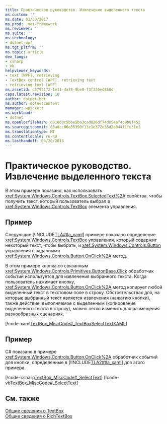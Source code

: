 ```yaml
---
title: Практическое руководство. Извлечение выделенного текста
ms.custom: ''
ms.date: 03/30/2017
ms.prod: .net-framework
ms.reviewer: ''
ms.suite: ''
ms.technology:
- dotnet-wpf
ms.tgt_pltfrm: ''
ms.topic: article
dev_langs:
- csharp
- vb
helpviewer_keywords:
- text [WPF], retrieving
- TextBox control [WPF], retrieving text
- retrieving text [WPF]
ms.assetid: d5793172-1e11-4a39-9be0-73f336ed858d
caps.latest.revision: 10
author: dotnet-bot
ms.author: dotnetcontent
manager: wpickett
ms.workload:
- dotnet
ms.openlocfilehash: d010d0c5bbe5ba3cad826df74d054af4c9b8f452
ms.sourcegitcommit: 86adcc06e35390f13c1e372c36d2e044f1fc31ef
ms.translationtype: MT
ms.contentlocale: ru-RU
ms.lasthandoff: 04/26/2018
---
```

# <a name="how-to-retrieve-a-text-selection"></a>Практическое руководство. Извлечение выделенного текста
В этом примере показано, как использовать <xref:System.Windows.Controls.TextBox.SelectedText%2A> свойства, чтобы получить текст, который пользователь выбрал в <xref:System.Windows.Controls.TextBox> элемента управления.  
  
## <a name="example"></a>Пример  
 Следующие [!INCLUDE[TLA#tla_xaml](../../../../includes/tlasharptla-xaml-md.md)] примере показано определение <xref:System.Windows.Controls.TextBox> управления, который содержит некоторый текст, чтобы выбрать, и <xref:System.Windows.Controls.Button> управления с заданными <xref:System.Windows.Controls.Button.OnClick%2A> метод.  
  
 В этом примере кнопка со связанным <xref:System.Windows.Controls.Primitives.ButtonBase.Click> обработчик событий используется для извлечения выбранного текста. Когда пользователь нажимает кнопку, <xref:System.Windows.Controls.Button.OnClick%2A> метод копирует любой выделенный текст в текстовом поле в строку. Обстоятельствах для, на которые выбранный текст является извлечения (нажатию кнопки), также действие, выполняемое с выделенным (копирование выделенного текста в строку), можно легко изменить для размещения разнообразных сценариях.  
  
 [!code-xaml[TextBox_MiscCode#_TextBoxSelectTextXAML](../../../../samples/snippets/csharp/VS_Snippets_Wpf/TextBox_MiscCode/CSharp/Window1.xaml#_textboxselecttextxaml)]  
  
## <a name="example"></a>Пример  
 C# показано в примере <xref:System.Windows.Controls.Button.OnClick%2A> обработчик событий для кнопки, определенные в [!INCLUDE[TLA2#tla_xaml](../../../../includes/tla2sharptla-xaml-md.md)] для этого примера.  
  
 [!code-csharp[TextBox_MiscCode#_SelectText](../../../../samples/snippets/csharp/VS_Snippets_Wpf/TextBox_MiscCode/CSharp/Window1.xaml.cs#_selecttext)]
 [!code-vb[TextBox_MiscCode#_SelectText](../../../../samples/snippets/visualbasic/VS_Snippets_Wpf/TextBox_MiscCode/VisualBasic/Window1.xaml.vb#_selecttext)]  
  
## <a name="see-also"></a>См. также  
 [Общие сведения о TextBox](../../../../docs/framework/wpf/controls/textbox-overview.md)  
 [Общие сведения о RichTextBox](../../../../docs/framework/wpf/controls/richtextbox-overview.md)
